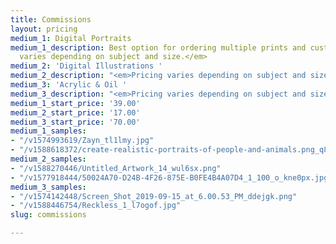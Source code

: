 ```yaml
---
title: Commissions
layout: pricing
medium_1: Digital Portraits
medium_1_description: Best option for ordering multiple prints and custom sizes. <em>Pricing
  varies depending on subject and size.</em>
medium_2: 'Digital Illustrations '
medium_2_description: "<em>Pricing varies depending on subject and size.</em>"
medium_3: 'Acrylic & Oil '
medium_3_description: "<em>Pricing varies depending on subject and size.</em>"
medium_1_start_price: '39.00'
medium_2_start_price: '17.00'
medium_3_start_price: '70.00'
medium_1_samples:
- "/v1574993619/Zayn_tl1lmy.jpg"
- "/v1588618372/create-realistic-portraits-of-people-and-animals.png_q84vyi.jpg"
medium_2_samples:
- "/v1588270446/Untitled_Artwork_14_wul6sx.png"
- "/v1577918444/50024A70-D24B-4F26-875E-B0FE4B4A07D4_1_100_o_kne0px.jpg"
medium_3_samples:
- "/v1574142448/Screen_Shot_2019-09-15_at_6.00.53_PM_ddejgk.png"
- "/v1588446754/Reckless_1_l7ogof.jpg"
slug: commissions

---
```

